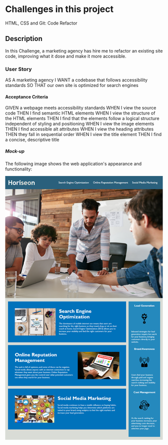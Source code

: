 # Challenges in this project
HTML, CSS and Git: Code Refactor

## Description 
In this Challenge, a marketing agency has hire me to refactor an existing site code, improving what it dose and make it more accessible.

### User Story
AS A marketing agency
I WANT a codebase that follows accessibility standards
SO THAT our own site is optimized for search engines

#### Acceptance Criteria
GIVEN a webpage meets accessibility standards
WHEN I view the source code
THEN I find semantic HTML elements
WHEN I view the structure of the HTML elements
THEN I find that the elements follow a logical structure independent of styling and positioning
WHEN I view the image elements
THEN I find accessible alt attributes
WHEN I view the heading attributes
THEN they fall in sequential order
WHEN I view the title element
THEN I find a concise, descriptive title

##### Mock-up
The following image shows the web application's appearance and functionality:

![The Horiseon webpage includes a navigation bar, a header image, and cards with text and images at the bottom of the page.](./assets/01-html-css-git-homework-demo.png)

